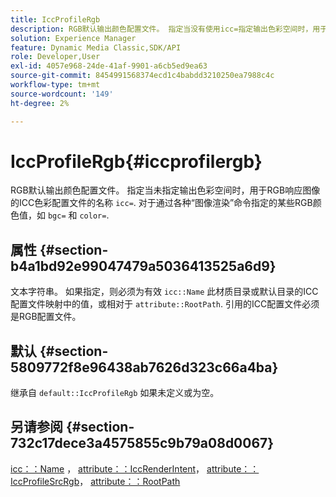 ```yaml
---
title: IccProfileRgb
description: RGB默认输出颜色配置文件。 指定当没有使用icc=指定输出色彩空间时，用于RGB响应图像的ICC色彩配置文件的名称。 对于通过各种“图像渲染”命令（例如bgc=和color=）指定的某些RGB颜色值，也是如此。
solution: Experience Manager
feature: Dynamic Media Classic,SDK/API
role: Developer,User
exl-id: 4057e968-24de-41af-9901-a6cb5ed9ea63
source-git-commit: 8454991568374ecd1c4babdd3210250ea7988c4c
workflow-type: tm+mt
source-wordcount: '149'
ht-degree: 2%

---
```


# IccProfileRgb{#iccprofilergb}

RGB默认输出颜色配置文件。 指定当未指定输出色彩空间时，用于RGB响应图像的ICC色彩配置文件的名称 `icc=`. 对于通过各种“图像渲染”命令指定的某些RGB颜色值，如 `bgc=` 和 `color=`.

## 属性 {#section-b4a1bd92e99047479a5036413525a6d9}

文本字符串。 如果指定，则必须为有效 `icc::Name` 此材质目录或默认目录的ICC配置文件映射中的值，或相对于 `attribute::RootPath`. 引用的ICC配置文件必须是RGB配置文件。

## 默认 {#section-5809772f8e96438ab7626d323c66a4ba}

继承自 `default::IccProfileRgb` 如果未定义或为空。

## 另请参阅 {#section-732c17dece3a4575855c9b79a08d0067}

[icc：：Name](../../../../../ir-api/material-cat/image-rendering-api-ref/c-ir-material-catalog/c-ir-icc-profile-map-reference/r-ir-name-icc.md#reference-7a293ede360e433782575f8f6a562ac2) ， [attribute：：IccRenderIntent](../../../../../ir-api/material-cat/image-rendering-api-ref/c-ir-material-catalog/c-ir-attributes-reference/r-ir-iccrenderintent.md#reference-3b80b7a4c25545a593c5076f318b5c40)， [attribute：：IccProfileSrcRgb](../../../../../ir-api/material-cat/image-rendering-api-ref/c-ir-material-catalog/c-ir-attributes-reference/r-ir-iccprofilesrcrgb.md#reference-2fb0f7cfc6e74813b82cd98ae165bd49)， [attribute：：RootPath](../../../../../ir-api/material-cat/image-rendering-api-ref/c-ir-material-catalog/c-ir-attributes-reference/r-ir-rootpath.md#reference-a4d7c96b62e14fcbad1740c702f160f3)
